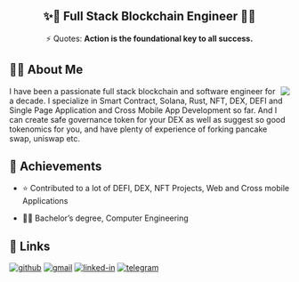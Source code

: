 <h2 align="center">✨🐢  Full Stack Blockchain Engineer 🚀✨</h2>
<div align="center">⚡ Quotes: <strong>Action is the foundational key to all success.</strong></div>

## 🕵️‍♂️ About Me
<img align="right" src="https://github-readme-stats.vercel.app/api?username=maxim-engr&show_icons=true&icon_color=0366d6&text_color=24292e&bg_color=ffffff&hide_title=true" />
I have been a passionate full stack blockchain and software engineer for a decade. I specialize in Smart Contract, Solana, Rust, NFT, DEX, DEFI and Single Page Application and Cross Mobile App Development so far. And I can create safe governance token for your DEX as well as suggest so good tokenomics for you, and have plenty of experience of forking pancake swap, uniswap etc.

## 🚀 Achievements
- ⭐ Contributed to a lot of DEFI, DEX, NFT Projects, Web and Cross mobile Applications

- 👨‍🎓 Bachelor’s degree, Computer Engineering 


## 🔗 Links

[![github](https://img.shields.io/badge/GitHub-000000?style=for-the-badge&logo=GitHub&logoColor=white)](https://github.com/maxim-engr)
[![gmail](https://img.shields.io/badge/Gmail-D14836?style=for-the-badge&logo=Gmail&logoColor=white)](mailto:maximc.plusplus@gmail.com)
[![linked-in](https://img.shields.io/badge/Linked_In-E4405F?style=for-the-badge&logo=LinkedIn&logoColor=white)](https://www.linkedin.com/in/maxim-engr)
[![telegram](https://img.shields.io/badge/Telegram-0077B5?style=for-the-badge&logo=Telegram&logoColor=white)](https://t.me/maximengr)
